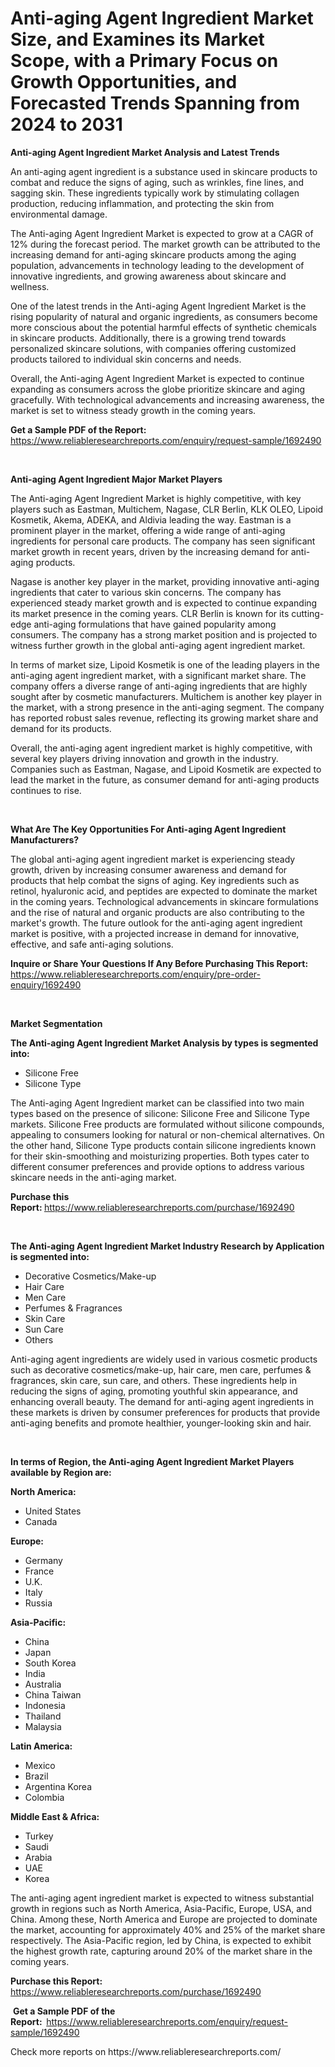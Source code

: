 <p><h1>Anti-aging Agent Ingredient Market Size, and Examines its Market Scope, with a Primary Focus on Growth Opportunities, and Forecasted Trends Spanning from 2024 to 2031</h1></p><p><strong>Anti-aging Agent Ingredient Market Analysis and Latest Trends</strong></p>
<p><p>An anti-aging agent ingredient is a substance used in skincare products to combat and reduce the signs of aging, such as wrinkles, fine lines, and sagging skin. These ingredients typically work by stimulating collagen production, reducing inflammation, and protecting the skin from environmental damage.</p><p>The Anti-aging Agent Ingredient Market is expected to grow at a CAGR of 12% during the forecast period. The market growth can be attributed to the increasing demand for anti-aging skincare products among the aging population, advancements in technology leading to the development of innovative ingredients, and growing awareness about skincare and wellness.</p><p>One of the latest trends in the Anti-aging Agent Ingredient Market is the rising popularity of natural and organic ingredients, as consumers become more conscious about the potential harmful effects of synthetic chemicals in skincare products. Additionally, there is a growing trend towards personalized skincare solutions, with companies offering customized products tailored to individual skin concerns and needs.</p><p>Overall, the Anti-aging Agent Ingredient Market is expected to continue expanding as consumers across the globe prioritize skincare and aging gracefully. With technological advancements and increasing awareness, the market is set to witness steady growth in the coming years.</p></p>
<p><strong>Get a Sample PDF of the Report:&nbsp;</strong> <a href="https://www.reliableresearchreports.com/enquiry/request-sample/1692490">https://www.reliableresearchreports.com/enquiry/request-sample/1692490</a></p>
<p>&nbsp;</p>
<p><strong>Anti-aging Agent Ingredient Major Market Players</strong></p>
<p><p>The Anti-aging Agent Ingredient Market is highly competitive, with key players such as Eastman, Multichem, Nagase, CLR Berlin, KLK OLEO, Lipoid Kosmetik, Akema, ADEKA, and Aldivia leading the way. Eastman is a prominent player in the market, offering a wide range of anti-aging ingredients for personal care products. The company has seen significant market growth in recent years, driven by the increasing demand for anti-aging products.</p><p>Nagase is another key player in the market, providing innovative anti-aging ingredients that cater to various skin concerns. The company has experienced steady market growth and is expected to continue expanding its market presence in the coming years. CLR Berlin is known for its cutting-edge anti-aging formulations that have gained popularity among consumers. The company has a strong market position and is projected to witness further growth in the global anti-aging agent ingredient market.</p><p>In terms of market size, Lipoid Kosmetik is one of the leading players in the anti-aging agent ingredient market, with a significant market share. The company offers a diverse range of anti-aging ingredients that are highly sought after by cosmetic manufacturers. Multichem is another key player in the market, with a strong presence in the anti-aging segment. The company has reported robust sales revenue, reflecting its growing market share and demand for its products.</p><p>Overall, the anti-aging agent ingredient market is highly competitive, with several key players driving innovation and growth in the industry. Companies such as Eastman, Nagase, and Lipoid Kosmetik are expected to lead the market in the future, as consumer demand for anti-aging products continues to rise.</p></p>
<p>&nbsp;</p>
<p><strong>What Are The Key Opportunities For Anti-aging Agent Ingredient Manufacturers?</strong></p>
<p><p>The global anti-aging agent ingredient market is experiencing steady growth, driven by increasing consumer awareness and demand for products that help combat the signs of aging. Key ingredients such as retinol, hyaluronic acid, and peptides are expected to dominate the market in the coming years. Technological advancements in skincare formulations and the rise of natural and organic products are also contributing to the market's growth. The future outlook for the anti-aging agent ingredient market is positive, with a projected increase in demand for innovative, effective, and safe anti-aging solutions.</p></p>
<p><strong>Inquire or Share Your Questions If Any Before Purchasing This Report:</strong> <a href="https://www.reliableresearchreports.com/enquiry/pre-order-enquiry/1692490">https://www.reliableresearchreports.com/enquiry/pre-order-enquiry/1692490</a></p>
<p>&nbsp;</p>
<p><strong>Market Segmentation</strong></p>
<p><strong>The Anti-aging Agent Ingredient Market Analysis by types is segmented into:</strong></p>
<p><ul><li>Silicone Free</li><li>Silicone Type</li></ul></p>
<p><p>The Anti-aging Agent Ingredient market can be classified into two main types based on the presence of silicone: Silicone Free and Silicone Type markets. Silicone Free products are formulated without silicone compounds, appealing to consumers looking for natural or non-chemical alternatives. On the other hand, Silicone Type products contain silicone ingredients known for their skin-smoothing and moisturizing properties. Both types cater to different consumer preferences and provide options to address various skincare needs in the anti-aging market.</p></p>
<p><strong>Purchase this Report:&nbsp;</strong><a href="https://www.reliableresearchreports.com/purchase/1692490">https://www.reliableresearchreports.com/purchase/1692490</a></p>
<p>&nbsp;</p>
<p><strong>The Anti-aging Agent Ingredient Market Industry Research by Application is segmented into:</strong></p>
<p><ul><li>Decorative Cosmetics/Make-up</li><li>Hair Care</li><li>Men Care</li><li>Perfumes & Fragrances</li><li>Skin Care</li><li>Sun Care</li><li>Others</li></ul></p>
<p><p>Anti-aging agent ingredients are widely used in various cosmetic products such as decorative cosmetics/make-up, hair care, men care, perfumes & fragrances, skin care, sun care, and others. These ingredients help in reducing the signs of aging, promoting youthful skin appearance, and enhancing overall beauty. The demand for anti-aging agent ingredients in these markets is driven by consumer preferences for products that provide anti-aging benefits and promote healthier, younger-looking skin and hair.</p></p>
<p>&nbsp;</p>
<p><strong>In terms of Region, the Anti-aging Agent Ingredient Market Players available by Region are:</strong></p>
<p>
    <p> <strong> North America: </strong>
        <ul>
            <li>United States</li>
            <li>Canada</li>
        </ul>
        </p> 
    <p> <strong> Europe: </strong>
        <ul>
            <li>Germany</li>
            <li>France</li>
            <li>U.K.</li>
            <li>Italy</li>
            <li>Russia</li>
        </ul>
        </p> 
    <p> <strong> Asia-Pacific: </strong>
        <ul>
            <li>China</li>
            <li>Japan</li>
            <li>South Korea</li>
            <li>India</li>
            <li>Australia</li>
            <li>China Taiwan</li>
            <li>Indonesia</li>
            <li>Thailand</li>
            <li>Malaysia</li>
        </ul>
        </p> 
    <p> <strong> Latin America: </strong>
        <ul>
            <li>Mexico</li>
            <li>Brazil</li>
            <li>Argentina Korea</li>
            <li>Colombia</li>
        </ul>
        </p> 
    <p> <strong> Middle East & Africa: </strong>
        <ul>
            <li>Turkey</li>
            <li>Saudi</li>
            <li>Arabia</li>
            <li>UAE</li>
            <li>Korea</li>
        </ul>
    </p>
    </p>
<p><p>The anti-aging agent ingredient market is expected to witness substantial growth in regions such as North America, Asia-Pacific, Europe, USA, and China. Among these, North America and Europe are projected to dominate the market, accounting for approximately 40% and 25% of the market share respectively. The Asia-Pacific region, led by China, is expected to exhibit the highest growth rate, capturing around 20% of the market share in the coming years.</p></p>
<p><strong>Purchase this Report: </strong><a href="https://www.reliableresearchreports.com/purchase/1692490">https://www.reliableresearchreports.com/purchase/1692490</a></p>
<p>&nbsp;<strong>Get a Sample PDF of the Report:&nbsp;&nbsp;</strong><a href="https://www.reliableresearchreports.com/enquiry/request-sample/1692490">https://www.reliableresearchreports.com/enquiry/request-sample/1692490</a></p>
<p><strong></strong></p>
<p>Check more reports on https://www.reliableresearchreports.com/</p>